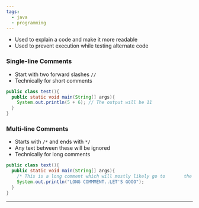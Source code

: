 ```yaml
---
tags:
  - java
  - programming
---
```

-  Used to explain a code and make it more readable
- Used to prevent execution while testing alternate code

### Single-line Comments

- Start with two forward slashes `//`
- Technically for short comments

```Java
public class test(){
  public static void main(String[] args){
    System.out.println(5 + 6); // The output will be 11
  }
}
```

### Multi-line Comments

- Starts with `/*` and ends with `*/`
- Any text between these will be ignored
- Technically for long comments

```Java
public class text(){
  public static void main(String[] args){
    /* This is a long comment which will mostly likely go to       the next line fo don' be mad if it does cause seriously       its a long comment..haha */
    System.out.println("LONG COMMMENT..LET'S GOOO");
  }
}
```


---

